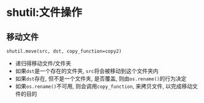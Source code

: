 # shutil:文件操作

## 移动文件

`shutil.move(src, dst, copy_function=copy2)`

-   递归得移动文件/文件夹
-   如果`dst`是一个存在的文件夹, `src`将会被移动到这个文件夹内
-   如果`dst`存在, 但不是一个文件夹, 是否覆盖, 则由`os.rename()`的行为决定
-   如果`os.rename()`不可用, 则会调用`copy_function`, 来拷贝文件, 以完成移动文件的目的


